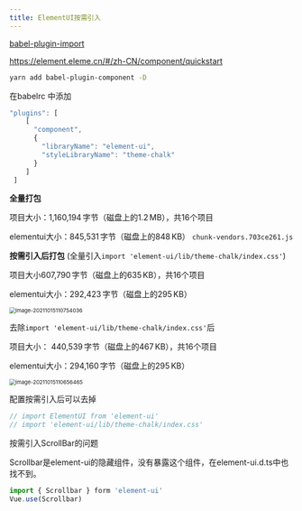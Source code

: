 ```yaml
---
title: ElementUI按需引入
---
```


[babel-plugin-import](https://github.com/ant-design/babel-plugin-import)

https://element.eleme.cn/#/zh-CN/component/quickstart

```sh
yarn add babel-plugin-component -D
```

在babelrc 中添加

```js
"plugins": [
    [
      "component",
      {
        "libraryName": "element-ui",
        "styleLibraryName": "theme-chalk"
      }
    ]
 ]
```



**全量打包**

项目大小：1,160,194 字节（磁盘上的1.2 MB），共16个项目

elementui大小：845,531 字节（磁盘上的848 KB） `chunk-vendors.703ce261.js`



**按需引入后打包** (全量引入`import 'element-ui/lib/theme-chalk/index.css'`)

项目大小607,790 字节（磁盘上的635 KB），共16个项目

elementui大小：292,423 字节（磁盘上的295 KB）

<img src="/Users/cheng/Library/Application Support/typora-user-images/image-20211015110754036.png" alt="image-20211015110754036" style="zoom:67%;" />

去除`import 'element-ui/lib/theme-chalk/index.css'`后

项目大小： 440,539 字节（磁盘上的467 KB），共16个项目

elementui大小：294,160 字节（磁盘上的295 KB）

<img src="/Users/cheng/Library/Application Support/typora-user-images/image-20211015110656465.png" alt="image-20211015110656465" style="zoom:67%;" />

配置按需引入后可以去掉

```js
// import ElementUI from 'element-ui'
// import 'element-ui/lib/theme-chalk/index.css'
```





按需引入ScrollBar的问题

Scrollbar是element-ui的隐藏组件，没有暴露这个组件，在element-ui.d.ts中也找不到。

```js
import { Scrollbar } form 'element-ui'
Vue.use(Scrollbar)
```

